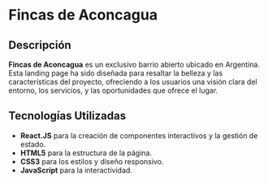 # Fincas de Aconcagua

## Descripción
**Fincas de Aconcagua** es un exclusivo barrio abierto ubicado en Argentina. Esta landing page ha sido diseñada para resaltar la belleza y las características del proyecto, ofreciendo a los usuarios una visión clara del entorno, los servicios, y las oportunidades que ofrece el lugar.

## Tecnologías Utilizadas
* **React.JS** para la creación de componentes interactivos y la gestión de estado.
* **HTML5** para la estructura de la página.
* **CSS3** para los estilos y diseño responsivo.
* **JavaScript** para la interactividad.